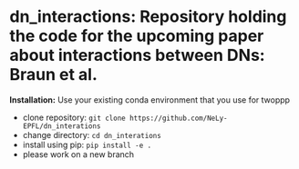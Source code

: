 # dn_interactions: Repository holding the code for the upcoming paper about interactions between DNs: Braun et al.

**Installation:**
Use your existing conda environment that you use for twoppp
- clone repository: ```git clone https://github.com/NeLy-EPFL/dn_interations```
- change directory: ```cd dn_interations```
- install using pip: ```pip install -e .```
- please work on a new branch